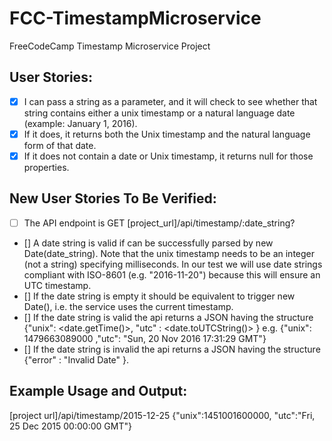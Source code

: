 # FCC-TimestampMicroservice
FreeCodeCamp Timestamp Microservice Project

## User Stories:
- [x] I can pass a string as a parameter, and it will check to see whether that string contains either a unix timestamp or a natural language date (example: January 1, 2016).
- [x] If it does, it returns both the Unix timestamp and the natural language form of that date.
- [x] If it does not contain a date or Unix timestamp, it returns null for those properties.

## New User Stories To Be Verified:
- [ ] The API endpoint is GET [project_url]/api/timestamp/:date_string?
- [] A date string is valid if can be successfully parsed by new Date(date_string).
Note that the unix timestamp needs to be an integer (not a string) specifying milliseconds.
In our test we will use date strings compliant with ISO-8601 (e.g. "2016-11-20") because this will ensure an UTC timestamp.
- [] If the date string is empty it should be equivalent to trigger new Date(), i.e. the service uses the current timestamp.
- [] If the date string is valid the api returns a JSON having the structure
{"unix": <date.getTime()>, "utc" : <date.toUTCString()> }
e.g. {"unix": 1479663089000 ,"utc": "Sun, 20 Nov 2016 17:31:29 GMT"}
- [] If the date string is invalid the api returns a JSON having the structure 
{"error" : "Invalid Date" }.

## Example Usage and Output:
[project url]/api/timestamp/2015-12-25
{"unix":1451001600000, "utc":"Fri, 25 Dec 2015 00:00:00 GMT"}
